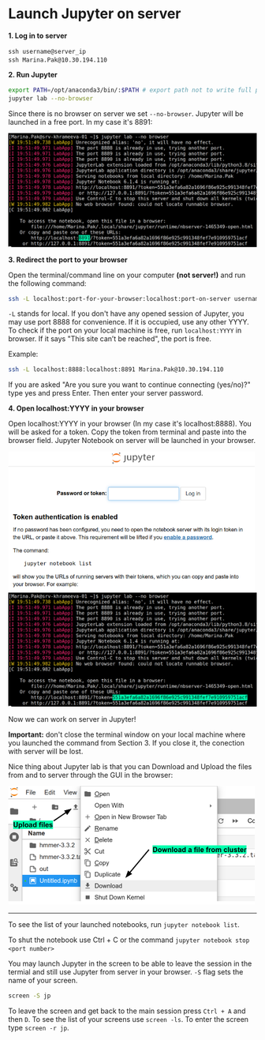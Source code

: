 # Launch Jupyter on server

**1. Log in to server**

`ssh username@server_ip` \
`ssh Marina.Pak@10.30.194.110`

**2. Run Jupyter**

```bash
export PATH=/opt/anaconda3/bin/:$PATH # export path not to write full path to jupyter
jupyter lab --no-browser
```

Since there is no browser on server we set `--no-browser`. Jupyter will be launched in a free port. In my case it's 8891: 

<img src='https://github.com/litvinanna/intro_to_prog/raw/main/command_line/port.png' width='700px'>

**3. Redirect the port to your browser**

Open the terminal/command line on your computer **(not server!)** and run the following command:

```bash
ssh -L localhost:port-for-your-browser:localhost:port-on-server username@10.30.194.110
```

`-L` stands for local. If you don't have any opened session of Jupyter, you may use port 8888 for convenience. If it is occupied, use any other YYYY. To check if the port on your local machine is free,  run `localhost:YYYY` in browser. If it says "This site can’t be reached", the port is free.

Example:

```bash
ssh -L localhost:8888:localhost:8891 Marina.Pak@10.30.194.110
```

If you are asked "Are you sure you want to continue connecting (yes/no)?" type yes and press Enter. Then enter your server password.

**4. Open localhost:YYYY in your browser**

Open localhost:YYYY in your browser (In my case it's localhost:8888). You will be asked for a token. Copy the token from terminal and paste into the browser field. Jupyter Notebook on server will be launched in your browser.

<img src='https://github.com/litvinanna/intro_to_prog/raw/main/command_line/paste_token.png' width='500px'>
<img src='https://github.com/litvinanna/intro_to_prog/raw/main/command_line/token.png' width='700px'>

Now we can work on server in Jupyter!

**Important:** don't close the terminal window on your local machine where you launched the command from Section 3. If you close it, the conection with server will be lost.

Nice thing about Jupyter lab is that you can Download and Upload the files from and to server through the GUI in the browser:

<img src='https://github.com/litvinanna/intro_to_prog/raw/main/command_line/upload_download.png' width='500px'>

<hr>

To see the list of your launched notebooks, run `jupyter notebook list`.

To shut the notebook use Ctrl + C or the command `jupyter notebook stop <port number>`

You may launch Jupyter in the screen to be able to leave the session in the termial and still use Jupyter from server in your browser. `-S` flag sets the name of your screen.

```bash
screen -S jp
```

To leave the screen and get back to the main session press `Ctrl + A` and then `D`. To see the list of your screens use `screen -ls`. To enter the screen type `screen -r jp`.
